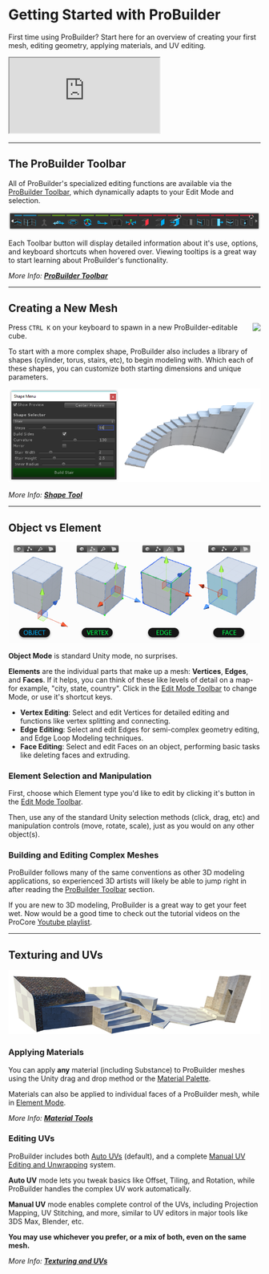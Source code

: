 # Getting Started with ProBuilder

First time using ProBuilder? Start here for an overview of creating your first mesh, editing geometry,
applying materials, and UV editing.

<iframe class="youtube-preview" src="https://www.youtube.com/embed/Ta3HkV_qHTc" allowfullscreen></iframe>

---

## The ProBuilder Toolbar

All of ProBuilder's specialized editing functions are available via the [ProBuilder Toolbar](../toolbar/overview-toolbar), which dynamically adapts to your Edit Mode and selection.

![Toolbar Example](../images/ProBuilderToolbar_GeoActionsArea.png "Toolbar Example")

Each Toolbar button will display detailed information about it's use, options, and keyboard shortcuts when hovered over. Viewing tooltips is a great way to start learning about ProBuilder's functionality.

*More Info: [**ProBuilder Toolbar**](../toolbar/overview-toolbar)*

---

## Creating a New Mesh

<img src="../../images/Cube_120x120.png" align="right"> Press `CTRL K` on your keyboard to spawn in a new ProBuilder-editable cube.

To start with a more complex shape, ProBuilder also includes a library of shapes (cylinder, torus, stairs, etc), to begin modeling with. Which each of these shapes, you can customize both starting dimensions and unique parameters.

![Shape Tool Example](../images/Example_ShapeToolsWithCurvedStair.png)

*More Info: [**Shape Tool**](../toolbar/tool-panels/#shape-tool)*

---

<a id="modes"></a>
## Object vs Element

![Editing Modes Example](ExampleImage_ObjectAndElementEditingModes.png "Editing Modes Example")

**Object Mode** is standard Unity mode, no surprises.

**Elements** are the individual parts that make up a mesh: **Vertices**, **Edges**, and **Faces**. If it helps, you can think of these like levels of detail on a map- for example, "city, state, country". Click in the [Edit Mode Toolbar](../toolbar/overview-toolbar/#edit-mode-toolbar) to change Mode, or use it's shortcut keys.

* **Vertex Editing**: Select and edit Vertices for detailed editing and functions like vertex splitting and connecting.
* **Edge Editing**: Select and edit Edges for semi-complex geometry editing, and Edge Loop Modeling techniques.
* **Face Editing**: Select and edit Faces on an object, performing basic tasks like deleting faces and extruding.

### Element Selection and Manipulation

First, choose which Element type you'd like to edit by clicking it's button in the [Edit Mode Toolbar](../toolbar/overview-toolbar/#edit-mode-toolbar).

Then, use any of the standard Unity selection methods (click, drag, etc) and manipulation controls (move, rotate, scale), just as you would on any other object(s).

### Building and Editing Complex Meshes

ProBuilder follows many of the same conventions as other 3D modeling applications, so experienced 3D artists will likely be able to jump right in after reading the [ProBuilder Toolbar](../toolbar/overview-toolbar) section.

If you are new to 3D modeling, ProBuilder is a great way to get your feet wet.  Now would be a good time to check out the tutorial videos on the ProCore [Youtube playlist](https://www.youtube.com/playlist?list=PLrJfHfcFkLM8PDioWg_5nmUqQycnVmi58).

---

## Texturing and UVs

![Materials Example](../images/Example_MaterialsOnLevel.png "Materials Example")

### Applying Materials

You can apply **any** material (including Substance) to ProBuilder meshes using the Unity drag and drop method or the [Material Palette](../toolbar/tool-panels/#material-tools).

Materials can also be applied to individual faces of a ProBuilder mesh, while in [Element Mode](../toolbar/overview-toolbar/#edit-mode-toolbar).

*More Info: [**Material Tools**](../toolbar/tool-panels/#material-tools)*

### Editing UVs

ProBuilder includes both [Auto UVs](../texturing/auto-uvs-actions) (default), and a complete [Manual UV Editing and Unwrapping](../texturing/manual-uvs-actions) system.

**Auto UV** mode lets you tweak basics like Offset, Tiling, and Rotation, while ProBuilder handles the complex UV work automatically.

**Manual UV** mode enables complete control of the UVs, including Projection Mapping, UV Stitching, and more, similar to UV editors in major tools like 3DS Max, Blender, etc.

**You may use whichever you prefer, or a mix of both, even on the same mesh.**

*More Info: [**Texturing and UVs**](../texturing/overview-texture-mapping)*

